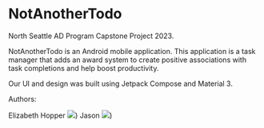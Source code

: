 # NotAnotherTodo
North Seattle AD Program Capstone Project 2023.

NotAnotherTodo is an Android mobile application. This application is a task manager that adds an award system to create positive associations with task completions and help boost productivity. 

Our UI and design was built using Jetpack Compose and Material 3.

Authors:

Elizabeth Hopper [![](https://img.shields.io/badge/LinkedIn-0077B5?style=for-the-badge&logo=linkedin&logoColor=white)](https://www.linkedin.com/in/ehopper91/))
Jason [![](https://img.shields.io/badge/LinkedIn-0077B5?style=for-the-badge&logo=linkedin&logoColor=white)](https://www.linkedin.com/in/jasonpbeutler/))

